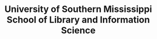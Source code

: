 ---
layout: repo
title: "University of Southern Mississippi School of Library and Information Science"
id: 23873
permalink: repos/23873/
---